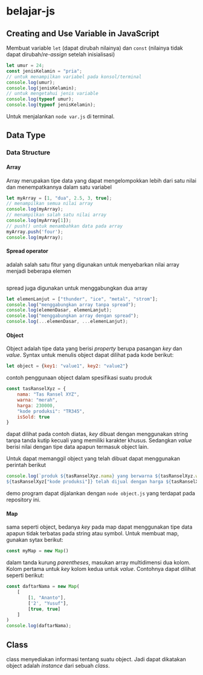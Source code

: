# belajar-js

## Creating and Use Variable in JavaScript

Membuat variable `let` (dapat dirubah nilainya) dan `const` (nilainya tidak dapat dirubah/_re-assign_ setelah inisialisasi)

```js
let umur = 24;
const jenisKelamin = "pria";
// untuk menampilkan variabel pada konsol/terminal
console.log(umur);
console.log(jenisKelamin);
// untuk mengetahui jenis variable
console.log(typeof umur);
console.log(typeof jenisKelamin);
```
Untuk menjalankan `node var.js` di terminal.

## Data Type

### Data Structure

#### Array

Array merupakan tipe data yang dapat mengelompokkan lebih dari satu nilai dan menempatkannya dalam satu variabel

```js
let myArray = [1, "dua", 2.5, 3, true];
// menampilkan semua nilai array
console.log(myArray);
// menampilkan salah satu nilai array
console.log(myArray[1]);
// push() untuk menambahkan data pada array
myArray.push('four');
console.log(myArray);
```

#### Spread operator 

adalah salah satu fitur yang digunakan untuk menyebarkan nilai array menjadi beberapa elemen

```js

```
spread juga digunakan untuk menggabungkan dua array

```js
let elemenLanjut = ["thunder", "ice", "metal", "strom"];
console.log("menggabungkan array tanpa spread");
console.log(elemenDasar, elemenLanjut);
console.log("menggabungkan array dengan spread");
console.log(...elemenDasar, ...elemenLanjut);

```

#### Object

Object adalah tipe data yang berisi _property_ berupa pasangan _key_ dan _value_. Syntax untuk menulis object dapat dilihat pada kode berikut:
```js
let object = {key1: "value1", key2: "value2"}
```
contoh penggunaan object dalam spesifikasi suatu produk
```js
const tasRanselXyz = {
    nama: "Tas Ransel XYZ",
    warna: "merah",
    harga: 230000,
    "kode produksi": "TR345",
    isSold: true
}
```
dapat dilihat pada contoh diatas, _key_ dibuat dengan menggunakan string tanpa tanda kutip kecuali yang memiliki karakter khusus. Sedangkan _value_ berisi nilai dengan tipe data apapun termasuk object lain.

Untuk dapat memanggil object yang telah dibuat dapat menggunakan perintah berikut

```js
console.log(`produk ${tasRanselXyz.nama} yang berwarna ${tasRanselXyz.warna} dengan kode produksi
${tasRanselXyz["kode produksi"]} telah dijual dengan harga ${tasRanselXyz.harga} Rupiah`)
```

demo program dapat dijalankan dengan `node object.js` yang terdapat pada repository ini.

#### Map

sama seperti object, bedanya _key_ pada map dapat menggunakan tipe data apapun tidak terbatas pada string atau symbol. Untuk membuat map, gunakan sytax berikut:

```js
const myMap = new Map()
```
dalam tanda kurung _parentheses_, masukan array multidimensi dua kolom. Kolom pertama untuk _key_ kolom kedua untuk _value_. Contohnya dapat dilihat seperti berikut:

```js
const daftarNama = new Map(
    [
        [1, "Ananto"],
        ['2', "Yusuf"],
        [true, true]
    ]
)
console.log(daftarNama);
```

## Class

class menyediakan informasi tentang suatu object. Jadi dapat dikatakan object adalah _instance_ dari sebuah _class_.